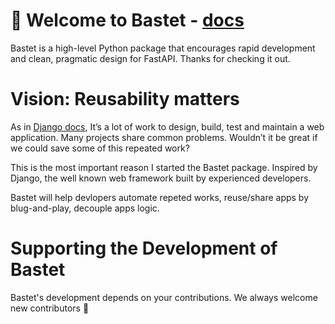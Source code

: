 # 👋 Welcome to Bastet - [docs](https://www.sreboy.com/Bastet/)

Bastet is a high-level Python package that encourages rapid development
and clean, pragmatic design for FastAPI. Thanks for checking it out.

# Vision: Reusability matters
As in [Django docs](https://docs.djangoproject.com/en/4.0/intro/reusable-apps/#reusability-matters), It’s a lot of work to design, build, test and maintain a web application. Many projects share common problems. Wouldn’t it be great if we could save some of this repeated work?

This is the most important reason I started the Bastet package. Inspired by Django, the well known web framework built by experienced developers.

Bastet will help devlopers automate repeted works, reuse/share apps by blug-and-play, decouple apps logic.

# Supporting the Development of Bastet
Bastet's development depends on your contributions. We always welcome new contributors 🫡
